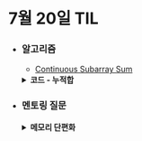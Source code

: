 # 7월 20일 TIL

* ### 알고리즘
    * [Continuous Subarray Sum](https://leetcode.com/problems/continuous-subarray-sum/description/)
    <details>
      <summary><strong>코드 - 누적합</strong></summary>

     ```java
        import java.util.*;
        /**
            x = n * k라 할 때,
            (A, B) 누적합
            (B - A) = x

            (B - A) % k = x % k
            (B - A) % k = 0
            B % k = A % k

            를 이용해서 나머지가 같은 구간의 길이가 2이상인 곳을 찾는다
        */

        class Solution {
            public boolean checkSubarraySum(int[] nums, int k) {
                if(nums.length == 1)return false;

                Map<Integer, Integer> count = new HashMap<>();
                count.put(0,-1);
                int total = 0;

                for(int i=0 ; i<nums.length; i++){
                    total = (total + nums[i]) % k;

                    if(count.containsKey(total)){
                        // 만약 앞에서 같은 나머지가 있고 길이가 2이상이면 true 반환
                        if(i - count.get(total) >= 2)return true;
                    }else{
                        // 처음 나온 나머지의 인덱스 저장
                        count.put(total, i);
                    }
                }
                return false;
            }
        }
    ```
    </details>


 * ### 멘토링 질문
    <details>
    <summary><strong>메모리 단편화</strong></summary>

    #### 메모리 단편화란
    메모리 단편화라는 것은 데이터 파일이나 실행 파일같은 컴퓨터 파일을 하드디스크나 RAM같은 컴퓨터 저장소에 다른 부분에 저장을 하는 조각으로 나누는 과정이다. 조각이 된 파일들은 불연속적인 블록들에 저장이 된다.

    #### 그렇다면 메모리 단편화는 왜 발생할까?
    메모리 단편화는 파일들이 저장소에 연속적인 블록에 저장하기에는 너무 크거나, 여유가 있는 블록에 파일을 넣어두기에 충분하지 않을 때 발생한다.

    #### 단편화의 종류
    **내부 단편화**와 **외부 단편화**가 있다.<br/>

    1. **내부 단편화**
    내부단편화는 메모리 블록안에서 사용하지 않는 공간이 있을 때 발생한다. 예를 들어서, 만약 64kb으로 할당된 메모리 블록에 40kb 크기의 파일이 저장된다면 24kb의 내부 단편화가 생긴다. 즉, 24kb 크기의 공간이 낭비되는 것이다.
    <br/>

    2. **외부 단편화**
    외부 단편화는 하드디스크나 SSD같은 저장 매체에 작은 여유 공간이 여러개 있을 때 발생한다. 시스템에서 파일들을 자주 생성하거나 삭제되면 여러개의 작은 블락들이 남겨지면서 생기는 경우에 발생한다. 기존의 40kb가 할당되어 있던 메모리 블록에 20kb가 들어간다면 20kb라는 공간이 생긴다. 이런식으로 메모리 공간의 중간마다 빈 공간이 생기게 된다.


    #### 단편화 해결 방법

    * **가상 메모리**: 실제 메모리 크기와 관계 없이 메모리를 사용할 수 있도록 가상 메모리 주소를 뜻한다. 프로세스의 일부분만 메모리에 로드하고 나머지는 보조 기억 장치(가상 메모리 공간)에 로드한다. **MMU**(가상 주소를 실제 메모리 주소로 변환해주는 장치)를 통해 논리 주소, 물리 주소를 나누어 사용한다.

    <br/>

    1. **페이지 기법**
    가상메모리를 같은 크기의 블록으로 나눈 것을 페이지(page)라고 하고 RAM을 페이지와 같은 크기의 블록으로 나눈 것을 프레임(frame)이라고 한다. 페이징 기법은 사용하지 않는 프레임을 페이지로 옮기고, 필요한 메모리를 페이지 단위로 프레임에 옮기는 방법을 말한다. 개별 페이지는 순서에 상관없이 물리 메모리에 있는 프레임에 매핑되어 저장된다. 매핑을 위해서 페이징 테이블을 이용하는데, 여기에는 메인 메모리에 적재되어 있는 페이지 번호와 해당 페이지가 위치한 메인 메모리의 시작 주소가 있다.

    <br/>
    
    <a href=https://velog.io/@gang_shik/%ED%8E%98%EC%9D%B4%EC%A7%95Paging%EA%B3%BC-%EC%84%B8%EA%B7%B8%EB%A8%BC%ED%85%8C%EC%9D%B4%EC%85%98Segmentation> 매핑 테이블 그림</a>
    <img width=80% height=500vh src=https://github.com/user-attachments/assets/a4f84804-8805-4b07-9a41-c25d996e387f>
    </img>
    <br/>

    MMU에선 가장 주소를 이용해 실제 데이터가 담겨 있는 주소로 변환을 해주는데 논리주소는 <page, offset>과 같은 형태를 이용한다. TBL라는 MMU 내부에 페이지 테이블만 이용하는 버퍼를 통해 캐시 구조를 이용한다.

    > ##### 장점: 논리 메모리는 물리 메모리에 저장될 때 연속되어 저장될 필요가 없고, 물리 메모리의 남는 프레임에 적절히 배치되기 때문에 외부 단편화가 생기지 않는다.
    > ##### 단점: 내부 단편화 문제가 발생할 수 있다.

    <br/>


    2. **세그멘테이션 기법**
    가상 메모리를 서로 다른 크기로 논리적 단위로 분할한 하는 기법으로, 프로세스를 물리적 단위인 페이지가 아닌 논리적 단위인 세그먼트로 분할해서 메모리에 적재하는 방식이다. 세그먼트는 의미가 같지 않는 논리적 내용을 기준으로 프로그램을 분할하기 때문에 크기가 같지 않다. 분할 방식을 제외하고는 페이징 기번과 동일하기 때문에 매핑 테이블의 동작 방식도 같다. 단, 논리 주소의 앞 비트들은 페이징 번호가 아닌 세그먼트번호가 된다. <segment, offset> 형태로 구성되고 세그먼트 번호를 통해 세그먼트의 시작 물리 주소와 세그먼트의 길이를 파악할 수 있다.



    <br/>
    
    <a href=#> 매핑 테이블 그림</a>
    <img width=80% height=500vh src=>
    </img>
    <br/>

    MMU에선 가장 주소를 이용해 실제 데이터가 담겨 있는 주소로 변환을 해주는데 논리주소는 <page, offset>과 같은 형태를 이용한다. TBL라는 MMU 내부에 페이지 테이블만 이용하는 버퍼를 통해 캐시 구조를 이용한다.

    > ##### 장점: 내부 단편화 문제가 해소되며, 보호와 공유 기능을 수행할 수 있다. 프로그램의 중요한 
    > ##### 단점: 내부 단편화 문제가 발생할 수 있다.
    


    </details>